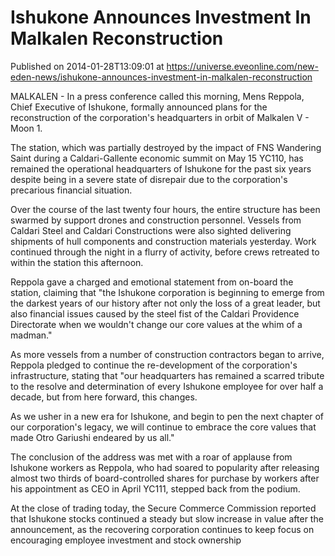 # Ishukone Announces Investment In Malkalen Reconstruction
Published on 2014-01-28T13:09:01 at https://universe.eveonline.com/new-eden-news/ishukone-announces-investment-in-malkalen-reconstruction

MALKALEN - In a press conference called this morning, Mens Reppola, Chief Executive of Ishukone, formally announced plans for the reconstruction of the corporation's headquarters in orbit of Malkalen V - Moon 1.

The station, which was partially destroyed by the impact of FNS Wandering Saint during a Caldari-Gallente economic summit on May 15 YC110, has remained the operational headquarters of Ishukone for the past six years despite being in a severe state of disrepair due to the corporation's precarious financial situation.

Over the course of the last twenty four hours, the entire structure has been swarmed by support drones and construction personnel. Vessels from Caldari Steel and Caldari Constructions were also sighted delivering shipments of hull components and construction materials yesterday. Work continued through the night in a flurry of activity, before crews retreated to within the station this afternoon.

Reppola gave a charged and emotional statement from on-board the station, claiming that "the Ishukone corporation is beginning to emerge from the darkest years of our history after not only the loss of a great leader, but also financial issues caused by the steel fist of the Caldari Providence Directorate when we wouldn't change our core values at the whim of a madman."

As more vessels from a number of construction contractors began to arrive, Reppola pledged to continue the re-development of the corporation's infrastructure, stating that "our headquarters has remained a scarred tribute to the resolve and determination of every Ishukone employee for over half a decade, but from here forward, this changes.

As we usher in a new era for Ishukone, and begin to pen the next chapter of our corporation's legacy, we will continue to embrace the core values that made Otro Gariushi endeared by us all."

The conclusion of the address was met with a roar of applause from Ishukone workers as Reppola, who had soared to popularity after releasing almost two thirds of board-controlled shares for purchase by workers after his appointment as CEO in April YC111, stepped back from the podium.

At the close of trading today, the Secure Commerce Commission reported that Ishukone stocks continued a steady but slow increase in value after the announcement, as the recovering corporation continues to keep focus on encouraging employee investment and stock ownership
